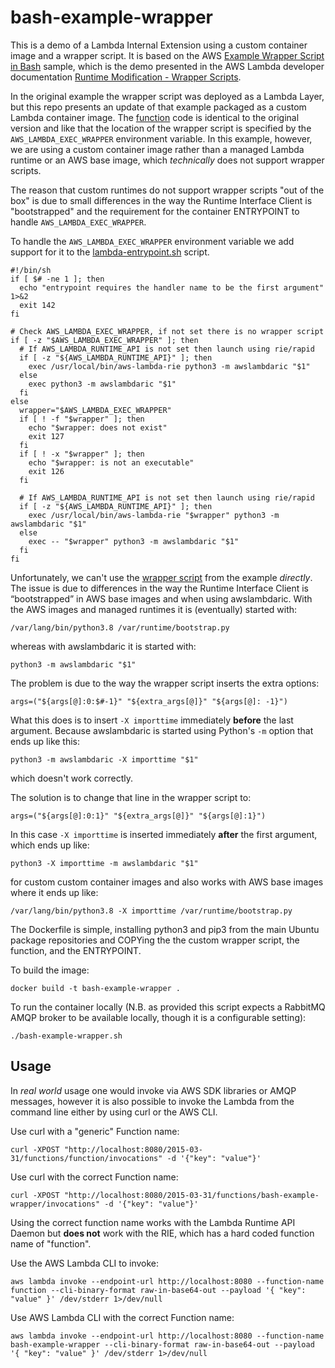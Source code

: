 # bash-example-wrapper
This is a demo of a Lambda Internal Extension using a custom container image and a wrapper script. It is based on the AWS [Example Wrapper Script in Bash](https://github.com/aws-samples/aws-lambda-extensions/tree/main/bash-example-wrapper) sample, which is the demo presented in the AWS Lambda developer documentation [Runtime Modification - Wrapper Scripts](https://docs.aws.amazon.com/lambda/latest/dg/runtimes-modify.html#runtime-wrapper).

In the original example the wrapper script was deployed as a Lambda Layer, but this repo presents an update of that example packaged as a custom Lambda container image. The [function](lambda_function.py) code is identical to the original version and like that the location of the wrapper script is specified by the `AWS_LAMBDA_EXEC_WRAPPER` environment variable. In this example, however, we are using a custom container image rather than a managed Lambda runtime or an AWS base image, which _technically_ does not support wrapper scripts.

The reason that custom runtimes do not support wrapper scripts "out of the box" is due to small differences in the way the Runtime Interface Client is "bootstrapped" and the requirement for the container ENTRYPOINT to handle `AWS_LAMBDA_EXEC_WRAPPER`.

To handle the `AWS_LAMBDA_EXEC_WRAPPER` environment variable we add support for it to the [lambda-entrypoint.sh](lambda-entrypoint.sh) script.
```
#!/bin/sh
if [ $# -ne 1 ]; then
  echo "entrypoint requires the handler name to be the first argument" 1>&2
  exit 142
fi

# Check AWS_LAMBDA_EXEC_WRAPPER, if not set there is no wrapper script
if [ -z "$AWS_LAMBDA_EXEC_WRAPPER" ]; then
  # If AWS_LAMBDA_RUNTIME_API is not set then launch using rie/rapid
  if [ -z "${AWS_LAMBDA_RUNTIME_API}" ]; then
    exec /usr/local/bin/aws-lambda-rie python3 -m awslambdaric "$1"
  else
    exec python3 -m awslambdaric "$1"
  fi
else
  wrapper="$AWS_LAMBDA_EXEC_WRAPPER"
  if [ ! -f "$wrapper" ]; then
    echo "$wrapper: does not exist"
    exit 127
  fi
  if [ ! -x "$wrapper" ]; then
    echo "$wrapper: is not an executable"
    exit 126
  fi

  # If AWS_LAMBDA_RUNTIME_API is not set then launch using rie/rapid
  if [ -z "${AWS_LAMBDA_RUNTIME_API}" ]; then
    exec /usr/local/bin/aws-lambda-rie "$wrapper" python3 -m awslambdaric "$1"
  else
    exec -- "$wrapper" python3 -m awslambdaric "$1"
  fi
fi
```
Unfortunately, we can't use the [wrapper script](https://github.com/aws-samples/aws-lambda-extensions/blob/main/bash-example-wrapper/wrapper_script) from the example _directly_. The issue is due to differences in the way the Runtime Interface Client is “bootstrapped” in AWS base images and when using awslambdaric. With the AWS images and managed runtimes it is (eventually) started with:
```
/var/lang/bin/python3.8 /var/runtime/bootstrap.py
```
whereas with awslambdaric it is started with:
```
python3 -m awslambdaric "$1"
```
The problem is due to the way the wrapper script inserts the extra options:
```
args=("${args[@]:0:$#-1}" "${extra_args[@]}" "${args[@]: -1}")
```
What this does is to insert `-X importtime` immediately **before** the last argument. Because awslambdaric is started using Python's `-m` option that ends up like this:
```
python3 -m awslambdaric -X importtime "$1"
```
which doesn't work correctly.

The solution is to change that line in the wrapper script to:
```
args=("${args[@]:0:1}" "${extra_args[@]}" "${args[@]:1}")
```
In this case `-X importtime` is inserted immediately **after** the first argument, which ends up like:
```
python3 -X importtime -m awslambdaric "$1"
```
for custom custom container images and also works with AWS base images where it ends up like:
```
/var/lang/bin/python3.8 -X importtime /var/runtime/bootstrap.py
```

The Dockerfile is simple, installing python3 and pip3 from the main Ubuntu package repositories and COPYing the the custom wrapper script, the function, and the ENTRYPOINT.

To build the image:
```
docker build -t bash-example-wrapper .
```
To run the container locally (N.B. as provided this script expects a RabbitMQ AMQP broker to be available locally, though it is a configurable setting):
```
./bash-example-wrapper.sh
```
## Usage
In *real world* usage one would invoke via AWS SDK libraries or AMQP messages, however it is also possible to invoke the Lambda from the command line either by using curl or the AWS CLI.

Use curl with a "generic" Function name: 
```
curl -XPOST "http://localhost:8080/2015-03-31/functions/function/invocations" -d '{"key": "value"}'
```
Use curl with the correct Function name: 
```
curl -XPOST "http://localhost:8080/2015-03-31/functions/bash-example-wrapper/invocations" -d '{"key": "value"}'
```
Using the correct function name works with the Lambda Runtime API Daemon but **does not** work with the RIE, which has a hard coded function name of "function".

Use the AWS Lambda CLI to invoke:
```
aws lambda invoke --endpoint-url http://localhost:8080 --function-name function --cli-binary-format raw-in-base64-out --payload '{ "key": "value" }' /dev/stderr 1>/dev/null
```
Use AWS Lambda CLI  with the correct Function name:
```
aws lambda invoke --endpoint-url http://localhost:8080 --function-name bash-example-wrapper --cli-binary-format raw-in-base64-out --payload '{ "key": "value" }' /dev/stderr 1>/dev/null
```